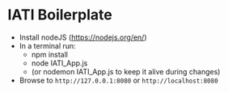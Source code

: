 # IATI Boilerplate

- Install nodeJS (https://nodejs.org/en/)
- In a terminal run: 
    - npm install
    - node IATI_App.js
    - (or nodemon IATI_App.js to keep it alive during changes)
- Browse to `http://127.0.0.1:8080` or `http://localhost:8080`